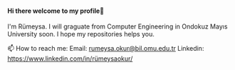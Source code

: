 #### Hi there welcome to my profile👋

I'm Rümeysa. I will graguate from Computer Engineering in Ondokuz Mayıs University soon. I hope my repositories helps you.

📫 How to reach me:
Email: rumeysa.okur@bil.omu.edu.tr
Linkedin: https://www.linkedin.com/in/rümeysaokur/

<!--
**meysaru/meysaru** is a ✨ _special_ ✨ repository because its `README.md` (this file) appears on your GitHub profile.

Here are some ideas to get you started:

- 🔭 I’m currently working on ...
- 🌱 I’m currently learning ...
- 👯 I’m looking to collaborate on ...
- 🤔 I’m looking for help with ...
- 💬 Ask me about ...
- 📫 How to reach me: ...
- 😄 Pronouns: ...
- ⚡ Fun fact: ...
-->

